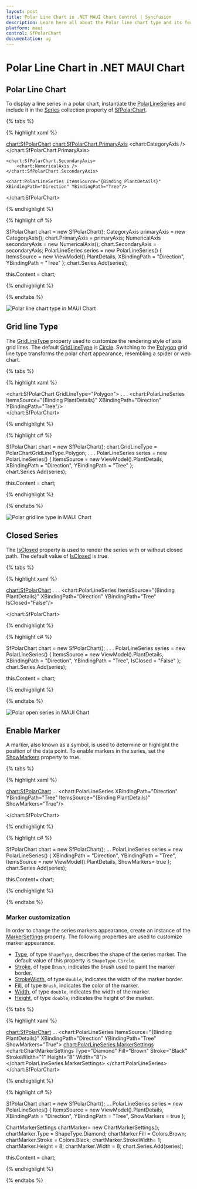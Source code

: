 ```yaml
---
layout: post
title: Polar Line Chart in .NET MAUI Chart Control | Syncfusion
description: Learn here all about the Polar line chart type and its features in the Syncfusion .NET MAUI Chart (SfPolarChart) control.
platform: maui
control: SfPolarChart
documentation: ug
---
```


# Polar Line Chart in .NET MAUI Chart

## Polar Line Chart

To display a line series in a polar chart, instantiate the [PolarLineSeries]() and include it in the [Series]() collection property of [SfPolarChart]().

{% tabs %}

{% highlight xaml %}

<chart:SfPolarChart>
    <chart:SfPolarChart.PrimaryAxis>
        <chart:CategoryAxis />
    </chart:SfPolarChart.PrimaryAxis>

    <chart:SfPolarChart.SecondaryAxis>
        <chart:NumericalAxis />
    </chart:SfPolarChart.SecondaryAxis>   

    <chart:PolarLineSeries ItemsSource="{Binding PlantDetails}" XBindingPath="Direction" YBindingPath="Tree"/>  
</chart:SfPolarChart>

{% endhighlight %}

{% highlight c# %}

SfPolarChart chart = new SfPolarChart();
CategoryAxis primaryAxis = new CategoryAxis();
chart.PrimaryAxis = primaryAxis;
NumericalAxis secondaryAxis = new NumericalAxis();
chart.SecondaryAxis = secondaryAxis;
PolarLineSeries series = new PolarLineSeries()
{
    ItemsSource = new ViewModel().PlantDetails,
    XBindingPath = "Direction",
    YBindingPath = "Tree"
};
chart.Series.Add(series);

this.Content = chart;

{% endhighlight %}

{% endtabs %}

![Polar line chart type in MAUI Chart](Chart-types_images/MAUI_polar_line_chart.png)

## Grid line Type

The [GridLineType]() property used to customize the rendering style of axis grid lines. The default [GridLineType]() is [Circle](). Switching to the [Polygon]() grid line type transforms the polar chart appearance, resembling a spider or web chart.

{% tabs %}

{% highlight xaml %}

<chart:SfPolarChart GridLineType="Polygon"> 
. . .
    <chart:PolarLineSeries ItemsSource="{Binding PlantDetails}" XBindingPath="Direction" YBindingPath="Tree"/>  
</chart:SfPolarChart>

{% endhighlight %}

{% highlight c# %}

SfPolarChart chart = new SfPolarChart();
chart.GridLineType = PolarChartGridLineType.Polygon;
. . .
PolarLineSeries series = new PolarLineSeries()
{
    ItemsSource = new ViewModel().PlantDetails,
    XBindingPath = "Direction",
    YBindingPath = "Tree"
};
chart.Series.Add(series);

this.Content = chart;

{% endhighlight %}

{% endtabs %}

![Polar gridline type in MAUI Chart](Chart-types_images/MAUI_polar_line_gridline.png)

## Closed Series

The [IsClosed]() property is used to render the series with or without closed path. The default value of [IsClosed]() is true.

{% tabs %}

{% highlight xaml %}

<chart:SfPolarChart> 
. . .
    <chart:PolarLineSeries ItemsSource="{Binding PlantDetails}" XBindingPath="Direction" YBindingPath="Tree"
                IsClosed="False"/>  

</chart:SfPolarChart>

{% endhighlight %}

{% highlight c# %}

SfPolarChart chart = new SfPolarChart();
. . .
PolarLineSeries series = new PolarLineSeries()
{
    ItemsSource = new ViewModel().PlantDetails,
    XBindingPath = "Direction",
    YBindingPath = "Tree",
    IsClosed = "False"
};
chart.Series.Add(series);

this.Content = chart;

{% endhighlight %}

{% endtabs %}

![Polar open series in MAUI Chart](Chart-types_images/MAUI_polar_line_IsClosed.png)

## Enable Marker

A marker, also known as a symbol, is used to determine or highlight the position of the data point. To enable markers in the series, set the [ShowMarkers]() property to true.

{% tabs %}

{% highlight xaml %}

<chart:SfPolarChart>
...
 <chart:PolarLineSeries XBindingPath="Direction" YBindingPath="Tree" ItemsSource="{Binding PlantDetails}"
                ShowMarkers="True"/>

</chart:SfPolarChart>

{% endhighlight %}

{% highlight c# %}

SfPolarChart chart = new SfPolarChart();
...
PolarLineSeries series = new PolarLineSeries()
{
    XBindingPath = "Direction",
    YBindingPath = "Tree",
    ItemsSource = new ViewModel().PlantDetails,
    ShowMarkers= true
};
chart.Series.Add(series);

this.Content= chart;

{% endhighlight %}

{% endtabs %}

### Marker customization

In order to change the series markers appearance, create an instance of the [MarkerSettings]() property. The following properties are used to customize marker appearance.

* [Type](https://help.syncfusion.com/cr/maui/Syncfusion.Maui.Charts.ChartMarkerSettings.html#Syncfusion_Maui_Charts_ChartMarkerSettings_Type), of type `ShapeType`, describes the shape of the series marker. The default value of this property is `ShapeType.Circle`.
* [Stroke](https://help.syncfusion.com/cr/maui/Syncfusion.Maui.Charts.ChartMarkerSettings.html#Syncfusion_Maui_Charts_ChartMarkerSettings_Stroke), of type `Brush`, indicates the brush used to paint the marker border.
* [StrokeWidth](https://help.syncfusion.com/cr/maui/Syncfusion.Maui.Charts.ChartMarkerSettings.html#Syncfusion_Maui_Charts_ChartMarkerSettings_StrokeWidth), of type `double`, indicates the width of the marker border.
* [Fill](https://help.syncfusion.com/cr/maui/Syncfusion.Maui.Charts.ChartMarkerSettings.html#Syncfusion_Maui_Charts_ChartMarkerSettings_Fill), of type `Brush`, indicates the color of the marker.
* [Width](https://help.syncfusion.com/cr/maui/Syncfusion.Maui.Charts.ChartMarkerSettings.html#Syncfusion_Maui_Charts_ChartMarkerSettings_Width), of type `double`, indicates the width of the marker.
* [Height](https://help.syncfusion.com/cr/maui/Syncfusion.Maui.Charts.ChartMarkerSettings.html#Syncfusion_Maui_Charts_ChartMarkerSettings_Height), of type `double`, indicates the height of the marker.

{% tabs %}

{% highlight xaml %}

<chart:SfPolarChart>
...
 <chart:PolarLineSeries ItemsSource="{Binding PlantDetails}" XBindingPath="Direction" YBindingPath="Tree"
                ShowMarkers="True">
    <chart:PolarLineSeries.MarkerSettings>
        <chart:ChartMarkerSettings Type="Diamond" Fill="Brown" Stroke="Black"
                StrokeWidth="1" Height="8" Width="8"/>
    </chart:PolarLineSeries.MarkerSettings>
 </chart:PolarLineSeries>
</chart:SfPolarChart>

{% endhighlight %}

{% highlight c# %}

SfPolarChart chart = new SfPolarChart();
...
PolarLineSeries series = new PolarLineSeries()
{
    ItemsSource = new ViewModel().PlantDetails,
    XBindingPath = "Direction",
    YBindingPath = "Tree",
    ShowMarkers = true
 };

ChartMarkerSettings chartMarker= new ChartMarkerSettings();
chartMarker.Type = ShapeType.Diamond;
chartMarker.Fill = Colors.Brown;
chartMarker.Stroke = Colors.Black;
chartMarker.StrokeWidth= 1;
chartMarker.Height = 8;
chartMarker.Width = 8;
chart.Series.Add(series);

this.Content = chart;

{% endhighlight %}

{% endtabs %}
